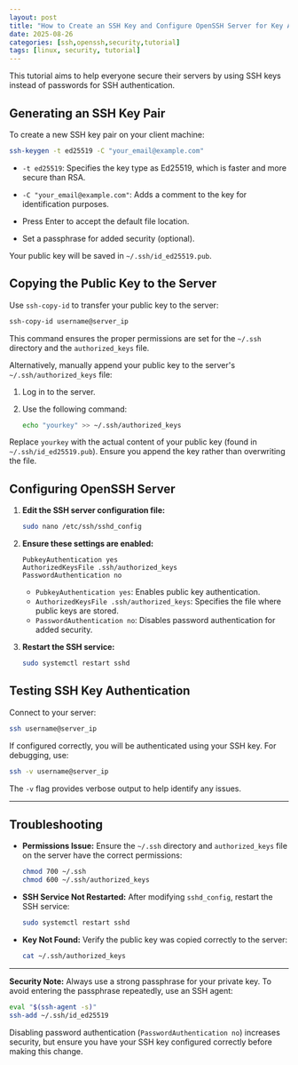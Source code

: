 ```yaml
---
layout: post
title: "How to Create an SSH Key and Configure OpenSSH Server for Key Authentication"
date: 2025-08-26
categories: [ssh,openssh,security,tutorial]
tags: [linux, security, tutorial]
---
```


This tutorial aims to help everyone secure their servers by using SSH keys instead of passwords for SSH authentication.

## Generating an SSH Key Pair

To create a new SSH key pair on your client machine:

```sh
ssh-keygen -t ed25519 -C "your_email@example.com"
```

- `-t ed25519`: Specifies the key type as Ed25519, which is faster and more secure than RSA.
- `-C "your_email@example.com"`: Adds a comment to the key for identification purposes.

- Press Enter to accept the default file location.
- Set a passphrase for added security (optional).

Your public key will be saved in `~/.ssh/id_ed25519.pub`.

## Copying the Public Key to the Server

Use `ssh-copy-id` to transfer your public key to the server:

```sh
ssh-copy-id username@server_ip
```

This command ensures the proper permissions are set for the `~/.ssh` directory and the `authorized_keys` file.

Alternatively, manually append your public key to the server's `~/.ssh/authorized_keys` file:

1. Log in to the server.
2. Use the following command:

    ```sh
    echo "yourkey" >> ~/.ssh/authorized_keys
    ```

Replace `yourkey` with the actual content of your public key (found in `~/.ssh/id_ed25519.pub`). Ensure you append the key rather than overwriting the file.

## Configuring OpenSSH Server

1. **Edit the SSH server configuration file:**

    ```sh
    sudo nano /etc/ssh/sshd_config
    ```

2. **Ensure these settings are enabled:**

    ```
    PubkeyAuthentication yes
    AuthorizedKeysFile .ssh/authorized_keys
    PasswordAuthentication no
    ```

    - `PubkeyAuthentication yes`: Enables public key authentication.
    - `AuthorizedKeysFile .ssh/authorized_keys`: Specifies the file where public keys are stored.
    - `PasswordAuthentication no`: Disables password authentication for added security.

3. **Restart the SSH service:**

    ```sh
    sudo systemctl restart sshd
    ```

## Testing SSH Key Authentication

Connect to your server:

```sh
ssh username@server_ip
```

If configured correctly, you will be authenticated using your SSH key. For debugging, use:

```sh
ssh -v username@server_ip
```

The `-v` flag provides verbose output to help identify any issues.

---

## Troubleshooting

- **Permissions Issue:** Ensure the `~/.ssh` directory and `authorized_keys` file on the server have the correct permissions:

    ```sh
    chmod 700 ~/.ssh
    chmod 600 ~/.ssh/authorized_keys
    ```

- **SSH Service Not Restarted:** After modifying `sshd_config`, restart the SSH service:

    ```sh
    sudo systemctl restart sshd
    ```

- **Key Not Found:** Verify the public key was copied correctly to the server:

    ```sh
    cat ~/.ssh/authorized_keys
    ```

---

**Security Note:** Always use a strong passphrase for your private key. To avoid entering the passphrase repeatedly, use an SSH agent:

```sh
eval "$(ssh-agent -s)"
ssh-add ~/.ssh/id_ed25519
```

Disabling password authentication (`PasswordAuthentication no`) increases security, but ensure you have your SSH key configured correctly before making this change.